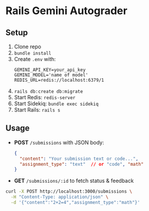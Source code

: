 # Rails Gemini Autograder

## Setup

1. Clone repo
2. `bundle install`
3. Create `.env` with:
   ```
   GEMINI_API_KEY=your_api_key
   GEMINI_MODEL='name of model'
   REDIS_URL=redis://localhost:6379/1
   ```
4. `rails db:create db:migrate`
5. Start Redis: `redis-server`
6. Start Sidekiq: `bundle exec sidekiq`
7. Start Rails: `rails s`

## Usage

- **POST** `/submissions` with JSON body:
  ```json
  {
    "content": "Your submission text or code...",
    "assignment_type": "text"  // or "code", "math"
  }
  ```
- **GET** `/submissions/:id` to fetch status & feedback

```bash
curl -X POST http://localhost:3000/submissions \
  -H "Content-Type: application/json" \
  -d '{"content":"2+2=4","assignment_type":"math"}'
```
